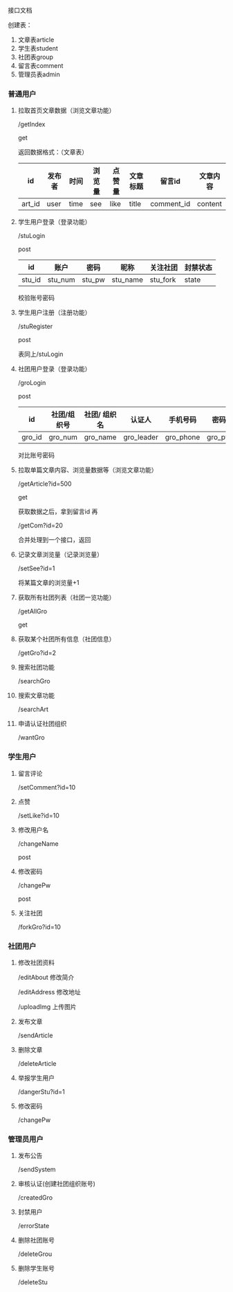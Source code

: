 接口文档

创建表：

1. 文章表article
2. 学生表student
3. 社团表group
4. 留言表comment
5. 管理员表admin

### 普通用户

1. 拉取首页文章数据（浏览文章功能）

   /getIndex 

   get

   返回数据格式：（文章表）

   | id     | 发布者 | 时间 | 浏览量 | 点赞量 | 文章标题 | 留言id     | 文章内容 |
   | ------ | ------ | ---- | ------ | ------ | -------- | ---------- | -------- |
   | art_id | user   | time | see    | like   | title    | comment_id | content  |

1. 学生用户登录（登录功能）

   /stuLogin

   post 

   | id     | 账户    | 密码   | 昵称     | 关注社团 | 封禁状态 |
   | ------ | ------- | ------ | -------- | -------- | -------- |
   | stu_id | stu_num | stu_pw | stu_name | stu_fork | state    |

   校验账号密码

   

2. 学生用户注册（注册功能）

   /stuRegister

   post

   表同上/stuLogin

   

3. 社团用户登录（登录功能）

   /groLogin

   post

   | id     | 社团/组织号 | 社团/     组织名 | 认证人     | 手机号码  | 密码   | 简介      | 联系地址    | 发布文章id列表   | 关注粉丝 | 社团照片 |
   | ------ | ----------- | ---------------- | ---------- | --------- | ------ | --------- | ----------- | ---------------- | -------- | -------- |
   | gro_id | gro_num     | gro_name         | gro_leader | gro_phone | gro_pw | gro_about | gro_address | gro_article_list | gro_fans | img_list |

   对比账号密码



1. 拉取单篇文章内容、浏览量数据等（浏览文章功能）

   /getArticle?id=500

   get 

   获取数据之后，拿到留言id 再

   /getCom?id=20

   合并处理到一个接口，返回

   

2. 记录文章浏览量（记录浏览量）

   /setSee?id=1

   将某篇文章的浏览量+1

   

3. 获取所有社团列表（社团一览功能）

   /getAllGro

   get 

4. 获取某个社团所有信息（社团信息）

   /getGro?id=2

5. 搜索社团功能

   /searchGro

6. 搜索文章功能

   /searchArt

7. 申请认证社团组织

   /wantGro



### 学生用户

1. 留言评论

   /setComment?id=10

2. 点赞

   /setLike?id=10

3. 修改用户名

   /changeName

   post

4. 修改密码

   /changePw

   post

5. 关注社团

   /forkGro?id=10

   



### 社团用户

1. 修改社团资料

   /editAbout 修改简介

   /editAddress 修改地址

   /uploadImg 上传图片

   

2. 发布文章

   /sendArticle

   

3. 删除文章

   /deleteArticle

   

4. 举报学生用户

   /dangerStu?id=1

   

5. 修改密码

   /changePw



### 管理员用户

1. 发布公告

   /sendSystem

2. 审核认证(创建社团组织账号)

   /createdGro

3. 封禁用户

   /errorState

4. 删除社团账号

   /deleteGrou

5. 删除学生账号

   /deleteStu

   



